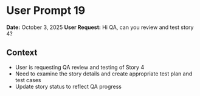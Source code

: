# User Prompt 19

**Date:** October 3, 2025
**User Request:** Hi QA, can you review and test story 4?

## Context
- User is requesting QA review and testing of Story 4
- Need to examine the story details and create appropriate test plan and test cases
- Update story status to reflect QA progress